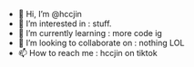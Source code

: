 - 👋 Hi, I’m @hccjin
- 👀 I’m interested in : stuff.
- 🌱 I’m currently learning : more code ig
- 💞️ I’m looking to collaborate on : nothing LOL
- 📫 How to reach me : hccjin on tiktok

<!---
hccjin/hccjin is a ✨ special ✨ repository because its `README.md` (this file) appears on your GitHub profile.
You can click the Preview link to take a look at your changes.
--->
